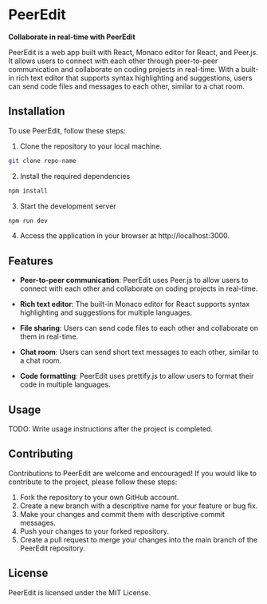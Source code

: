 # PeerEdit
**Collaborate in real-time with PeerEdit**

PeerEdit is a web app built with React, Monaco editor for React, and Peer.js. It allows users to connect with each other through peer-to-peer communication and collaborate on coding projects in real-time. With a built-in rich text editor that supports syntax highlighting and suggestions, users can send code files and messages to each other, similar to a chat room.

## Installation
To use PeerEdit, follow these steps:

1. Clone the repository to your local machine.
```bash
git clone repo-name
```
2. Install the required dependencies
```bash
npm install
```
3. Start the development server
```bash
npm run dev
```
4. Access the application in your browser at http://localhost:3000.

## Features
- **Peer-to-peer communication**: PeerEdit uses Peer.js to allow users to connect with each other and collaborate on coding projects in real-time.

- **Rich text editor**: The built-in Monaco editor for React supports syntax highlighting and suggestions for multiple languages.

- **File sharing**: Users can send code files to each other and collaborate on them in real-time.

- **Chat room**: Users can send short text messages to each other, similar to a chat room.

- **Code formatting**: PeerEdit uses prettify.js to allow users to format their code in multiple languages.

## Usage
TODO: Write usage instructions after the project is completed.

## Contributing
Contributions to PeerEdit are welcome and encouraged! If you would like to contribute to the project, please follow these steps:

1. Fork the repository to your own GitHub account.
2. Create a new branch with a descriptive name for your feature or bug fix.
3. Make your changes and commit them with descriptive commit messages.
4. Push your changes to your forked repository.
5. Create a pull request to merge your changes into the main branch of the PeerEdit repository.

## License
PeerEdit is licensed under the MIT License. 